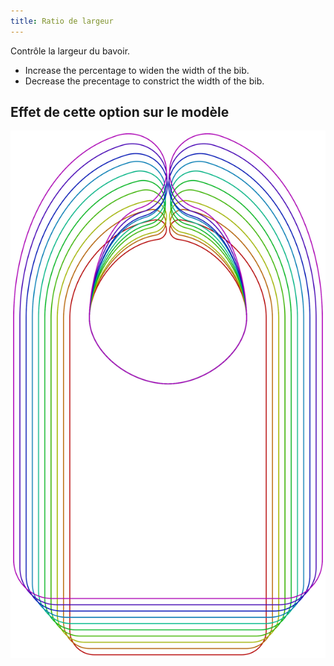 ```yaml
---
title: Ratio de largeur
---
```


Contrôle la largeur du bavoir.

- Increase the percentage to widen the width of the bib.
- Decrease the precentage to constrict the width of the bib.

## Effet de cette option sur le modèle

![Cette image montre l'effet de cette option en superposant plusieurs variantes qui ont une valeur différente pour cette option](bob_widthratio_sample.svg "Effet de cette option sur le modèle")

